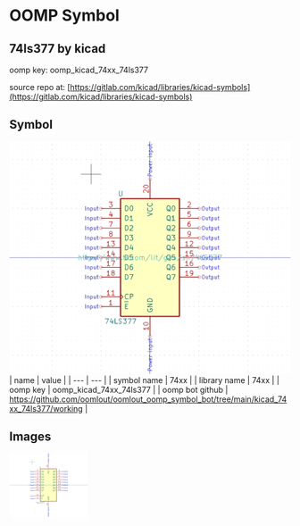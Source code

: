 # OOMP Symbol  
## 74ls377  by kicad  
  
oomp key: oomp_kicad_74xx_74ls377  
  
source repo at: [https://gitlab.com/kicad/libraries/kicad-symbols](https://gitlab.com/kicad/libraries/kicad-symbols)  
## Symbol  
  
[![working.png](working_600.png)](working.png)  
| name | value | 
| --- | --- | 
| symbol name | 74xx | 
| library name | 74xx | 
| oomp key | oomp_kicad_74xx_74ls377 | 
| oomp bot github | https://github.com/oomlout/oomlout_oomp_symbol_bot/tree/main/kicad_74xx_74ls377/working | 
## Images  
  
[![working.png](working_140.png)](working.png)  
